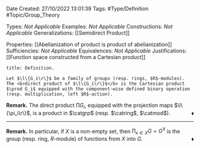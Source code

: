 <div class="topSpace"></div>

Date Created: 27/10/2022 13:01:39
Tags: #Type/Definition #Topic/Group_Theory

Types: <i>Not Applicable</i>
Examples: <i>Not Applicable</i>
Constructions: <i>Not Applicable</i>
Generalizations: [[Semidirect Product]]

Properties: [[Abelianization of product is product of abelianization]]
Sufficiencies: <i>Not Applicable</i>
Equivalences: <i>Not Applicable</i>
Justifications: [[Function space constructed from a Cartesian product]]

``` ad-Definition
title: Definition.

Let $\l\{G_i\r\}$ be a family of groups (resp. rings, $R$-modules). The <b>direct product of $\l\{G_i\r\}$</b> is the Cartesian product $\prod G_i$ equipped with the component-wise defined binary operation (resp. multiplication, left $R$-action).

```

<b>Remark.</b> The direct product $\prod G_i$, equipped with the projection maps $\l\{\pi_i\r\}$, is a product in $\catgrp$ (resp. $\catring$, $\catmod$).<span style="float:right;">$\blacklozenge$</span>

---

<b>Remark.</b> In particular, if $X$ is a non-empty set, then $\prod_{x\in X}G=G^X$ is the group (resp. ring, $R$-module) of functions from $X$ into $G$.<span style="float:right;">$\blacklozenge$</span>
